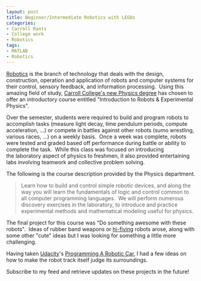 ```yaml
---
layout: post
title: Beginner/Intermediate Robotics with LEGOs
categories:
- Carroll Rants
- College work
- Robotics
tags:
- MATLAB
- Robotics
---
```

<a title="&quot;Robotics&quot; by Wikipedia" href="http://en.wikipedia.org/wiki/Robotics" target="\_blank">Robotics</a> is the branch of technology that deals with the design, construction, operation and application of robots and computer systems for their control, sensory feedback, and information processing.  Using this amazing field of study, <a title="Carroll's Physics major" href="https://www.carroll.edu/academics/program-finder/physics" target="\_blank">Carroll College's new Physics degree</a> has chosen to offer an introductory course entitled "Introduction to Robots &amp; Experimental Physics".

<!--more-->

Over the semester, students were required to build and program robots to accomplish tasks (measure light decay, time pendulum periods, compute acceleration, ...) or compete in battles against other robots (sumo wrestling, various races, ...) on a weekly basis.  Once a week was complete, robots were tested and graded based off performance during battle or ability to complete the task.  While this class was focused on introducing the laboratory aspect of physics to freshmen, it also provided entertaining labs involving teamwork and collective problem solving.

The following is the course description provided by the Physics department.
<blockquote>Learn how to build and control simple robotic devices, and along the way you will learn the fundamentals of logic and control common to all computer programming languages.  We will perform numerous discovery exercises in the laboratory, to introduce and practice experimental methods and mathematical modeling useful for physics.</blockquote>
The final project for this course was "Do something awesome with these robots".  Ideas of rubber band weapons or <a title="&quot;High five!&quot; -Borat" href="http://en.wikipedia.org/wiki/High_five" target="\_blank">hi-fiving</a> robots arose, along with some other "cute" ideas but I was looking for something a little more challenging.

Having taken <a title="Learn. Think. Do." href="http://www.udacity.com/" target="\_blank">Udacity</a>'s <a title="Artificial Intelligence for Robotics" href="http://www.udacity.com/overview/Course/cs373/" target="\_blank">Programming A Robotic Car</a>, I had a few ideas on how to make the robot track itself judge its surroundings.

Subscribe to my feed and retrieve updates on these projects in the future!

<!--

nate note:

links

https://www.google.com/search?q=fixed+two+wheel+drive&amp;sugexp=chrome,mod%3D0&amp;um=1&amp;ie=UTF-8&amp;hl=en&amp;tbm=isch&amp;source=og&amp;sa=N&amp;tab=wi&amp;ei=I0nWUITZNqP3igLAwoDYCA&amp;biw=1440&amp;bih=809&amp;sei=JUnWUIK6L-eWjALagIHQBg#q=differential+drive+model&amp;um=1&amp;hl=en&amp;tbo=d&amp;tbm=isch&amp;tbs=simg:CAESEgmS4xysCfehhCEt4nv1olmyTg&amp;iact=hc&amp;vpx=1151&amp;vpy=227&amp;dur=1111&amp;hovh=203&amp;hovw=248&amp;tx=36&amp;ty=296&amp;sig=116833792623992946526&amp;ei=k3vWULKEBan5igKS-IG4Cw&amp;page=3&amp;tbnh=148&amp;tbnw=181&amp;ved=1t:722,r:2,s:100&amp;bav=on.2,or.r_gc.r_pw.r_cp.r_qf.&amp;bvm=bv.1355534169,d.cGE&amp;fp=b766daaf07a01a4e&amp;bpcl=40096503&amp;biw=1440&amp;bih=809

http://www.scielo.br/scielo.php?script=sci_arttext&amp;pid=S0103-17592008000400003

-->
